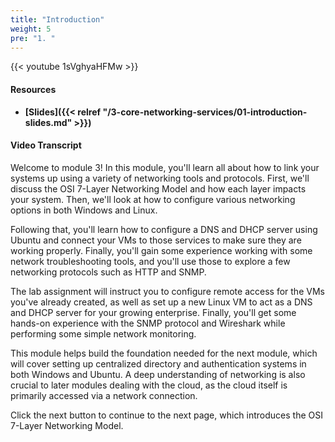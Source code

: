 ```yaml
---
title: "Introduction"
weight: 5
pre: "1. "
---
```


{{< youtube 1sVghyaHFMw >}}

#### Resources

* **[Slides]({{< relref "/3-core-networking-services/01-introduction-slides.md" >}})**

#### Video Transcript

Welcome to module 3! In this module, you'll learn all about how to link your systems up using a variety of networking tools and protocols. First, we'll discuss the OSI 7-Layer Networking Model and how each layer impacts your system. Then, we'll look at how to configure various networking options in both Windows and Linux.

Following that, you'll learn how to configure a DNS and DHCP server using Ubuntu and connect your VMs to those services to make sure they are working properly. Finally, you'll gain some experience working with some network troubleshooting tools, and you'll use those to explore a few networking protocols such as HTTP and SNMP.

The lab assignment will instruct you to configure remote access for the VMs you've already created, as well as set up a new Linux VM to act as a DNS and DHCP server for your growing enterprise. Finally, you'll get some hands-on experience with the SNMP protocol and Wireshark while performing some simple network monitoring.

This module helps build the foundation needed for the next module, which will cover setting up centralized directory and authentication systems in both Windows and Ubuntu. A deep understanding of networking is also crucial to later modules dealing with the cloud, as the cloud itself is primarily accessed via a network connection.

Click the next button to continue to the next page, which introduces the OSI 7-Layer Networking Model.
